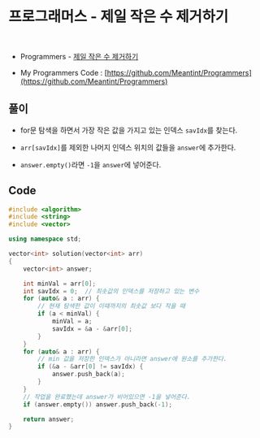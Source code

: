 # 프로그래머스 - 제일 작은 수 제거하기

&nbsp;

- Programmers - [제일 작은 수 제거하기](https://programmers.co.kr/learn/courses/30/lessons/12935)

- My Programmers Code : [https://github.com/Meantint/Programmers](https://github.com/Meantint/Programmers)

## 풀이

- for문 탐색을 하면서 가장 작은 값을 가지고 있는 인덱스 `savIdx`를 찾는다.

- `arr[savIdx]`를 제외한 나머지 인덱스 위치의 값들을 `answer`에 추가한다.

- `answer.empty()`라면 `-1`을 `answer`에 넣어준다.

## Code

```cpp
#include <algorithm>
#include <string>
#include <vector>

using namespace std;

vector<int> solution(vector<int> arr)
{
    vector<int> answer;

    int minVal = arr[0];
    int savIdx = 0;  // 최솟값의 인덱스를 저장하고 있는 변수
    for (auto& a : arr) {
        // 현재 탐색한 값이 이때까지의 최솟값 보다 작을 때
        if (a < minVal) {
            minVal = a;
            savIdx = &a - &arr[0];
        }
    }
    for (auto& a : arr) {
        // min 값을 저장한 인덱스가 아니라면 answer에 원소를 추가한다.
        if (&a - &arr[0] != savIdx) {
            answer.push_back(a);
        }
    }
    // 작업을 완료했는데 answer가 비어있으면 -1을 넣어준다.
    if (answer.empty()) answer.push_back(-1);

    return answer;
}
```
